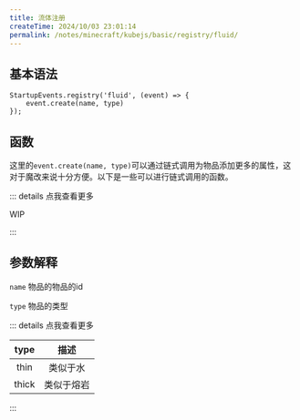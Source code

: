 ```yaml
---
title: 流体注册
createTime: 2024/10/03 23:01:14
permalink: /notes/minecraft/kubejs/basic/registry/fluid/
---
```


## 基本语法

```JS
StartupEvents.registry('fluid', (event) => {
    event.create(name, type)
});
```

## 函数

这里的`event.create(name, type)`可以通过链式调用为物品添加更多的属性，这对于魔改来说十分方便。以下是一些可以进行链式调用的函数。

::: details 点我查看更多

WIP

:::

## 参数解释

`name` 物品的物品的id

`type` 物品的类型

::: details 点我查看更多

|type|描述|
|:-:|:-:|
|thin|类似于水|
|thick|类似于熔岩|

:::
